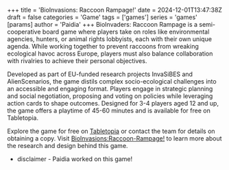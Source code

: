 +++
title = 'BioInvasions: Raccoon Rampage!'
date = 2024-12-01T13:47:38Z
draft = false
categories = 'Game'
tags = ['games']
series = 'games'
[params]
  author = 'Paidia'
+++
BioInvaders: Raccoon Rampage is a semi-cooperative board game where players take on roles like environmental agencies, hunters, or animal rights lobbyists, each with their own unique agenda. While working together to prevent raccoons from wreaking ecological havoc across Europe, players must also balance collaboration with rivalries to achieve their personal objectives.  
<!--more-->  
Developed as part of EU-funded research projects InvaSiBES and AlienScenarios, the game distils complex socio-ecological challenges into an accessible and engaging format. Players engage in strategic planning and social negotiation, proposing and voting on policies while leveraging action cards to shape outcomes. Designed for 3-4 players aged 12 and up, the game offers a playtime of 45-60 minutes and is available for free on Tabletopia.

Explore the game for free on [Tabletopia](https://paidia.design/#play-now) or contact the team for details on obtaining a copy. Visit [BioInvasions:Raccoon-Rampage!](https://paidia.design) to learn more about the research and design behind this game.

* disclaimer - Paidia worked on this game!

